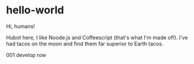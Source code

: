 # hello-world

Hi, humans!

Hubot here, I like Noode.js and Coffeescript (that's what I'm made of!).
I've had tacos on the moon and find them far superior to Earth tacos.

001 develop row
